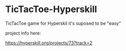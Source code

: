 # TicTacToe-Hyperskill
TicTacToe game for Hyperskil it's suposed to be "easy"

project info here:

https://hyperskill.org/projects/73?track=2
